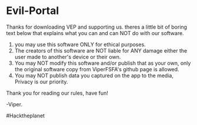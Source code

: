 # Evil-Portal
Thanks for downloading VEP and supporting us. theres a little bit of boring text below that explains what you can and can NOT do with our software.


1. you may use this software ONLY for ethical purposes.
2. The creators of this software are NOT liable for ANY damage either the user made to another's device or their own.
3. You may NOT modify this software and/or publish that as your own, only the original software copy from ViperFSFA's github page is allowed.
4. You may NOT publish data you captured on the app to the media, Privacy is our priority.

Thank you for reading our rules, have fun!

  -Viper.

#Hacktheplanet
